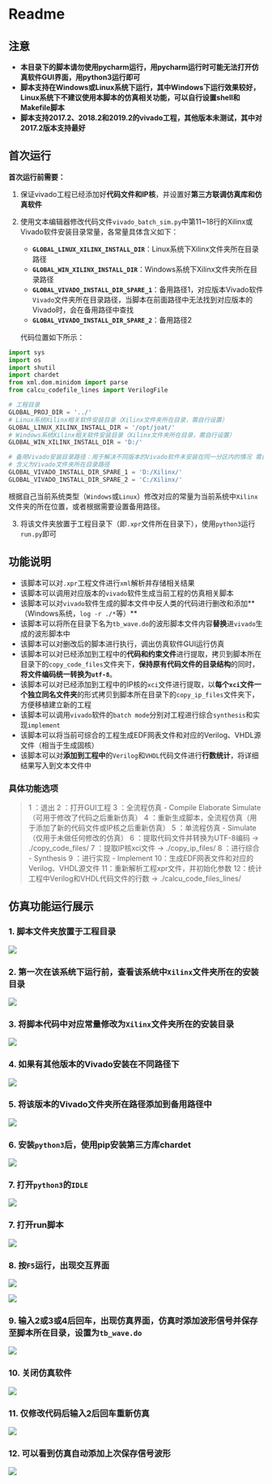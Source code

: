 # Readme

## 注意

- **本目录下的脚本请勿使用pycharm运行，用pycharm运行时可能无法打开仿真软件GUI界面，用python3运行即可**
- **脚本支持在Windows或Linux系统下运行，其中Windows下运行效果较好，Linux系统下不建议使用本脚本的仿真相关功能，可以自行设置shell和Makefile脚本**
- **脚本支持2017.2、2018.2和2019.2的vivado工程，其他版本未测试，其中对2017.2版本支持最好**

## 首次运行

**首次运行前需要：**

1. 保证vivado工程已经添加好**代码文件和IP核**，并设置好**第三方联调仿真库和仿真软件**

2. 使用文本编辑器修改代码文件`vivado_batch_sim.py`中第11~18行的Xilinx或Vivado软件安装目录常量，各常量具体含义如下：

   - **`GLOBAL_LINUX_XILINX_INSTALL_DIR`**：Linux系统下Xilinx文件夹所在目录路径
   - **`GLOBAL_WIN_XILINX_INSTALL_DIR`**：Windows系统下Xilinx文件夹所在目录路径
   - **`GLOBAL_VIVADO_INSTALL_DIR_SPARE_1`**：备用路径1，对应版本Vivado软件`Vivado`文件夹所在目录路径，当脚本在前面路径中无法找到对应版本的Vivado时，会在备用路径中查找
   - **`GLOBAL_VIVADO_INSTALL_DIR_SPARE_2`**：备用路径2
   
   代码位置如下所示：

  ```python
import sys
import os
import shutil
import chardet
from xml.dom.minidom import parse
from calcu_codefile_lines import VerilogFile

# 工程目录
GLOBAL_PROJ_DIR = '../'
# Linux系统Xilinx相关软件安装目录（Xilinx文件夹所在目录，需自行设置）
GLOBAL_LINUX_XILINX_INSTALL_DIR = '/opt/joat/'
# Windows系统Xilinx相关软件安装目录（Xilinx文件夹所在目录，需自行设置）
GLOBAL_WIN_XILINX_INSTALL_DIR = 'D:/'

# 备用Vivado安装目录路径：用于解决不同版本的Vivado软件未安装在同一分区内的情况 需自行设置
# 含义为Vivado文件夹所在目录路径
GLOBAL_VIVADO_INSTALL_DIR_SPARE_1 = 'D:/Xilinx/'
GLOBAL_VIVADO_INSTALL_DIR_SPARE_2 = 'C:/Xilinx/'
  ```

  根据自己当前系统类型（`Windows`或`Linux`）修改对应的常量为当前系统中`Xilinx`文件夹的所在位置，或者根据需要设置备用路径。

3. 将该文件夹放置于工程目录下（即`.xpr`文件所在目录下），使用`python3`运行`run.py`即可

## 功能说明

- 该脚本可以对`.xpr`工程文件进行`xml`解析并存储相关结果
- 该脚本可以调用对应版本的`vivado`软件生成当前工程的仿真相关脚本
- 该脚本可以对`vivado`软件生成的脚本文件中反人类的代码进行删改和添加**（Windows系统，`log -r ./*`等）**
- 该脚本可以将所在目录下名为`tb_wave.do`的波形脚本文件内容**替换**进`vivado`生成的波形脚本中
- 该脚本可以对删改后的脚本进行执行，调出仿真软件GUI运行仿真
- 该脚本可以对已经添加到工程中的**代码和约束文件**进行提取，拷贝到脚本所在目录下的`copy_code_files`文件夹下，**保持原有代码文件的目录结构**的同时，**将文件编码统一转换为`utf-8`**。
- 该脚本可以对已经添加到工程中的IP核的`xci`文件进行提取，以**每个`xci`文件一个独立同名文件夹**的形式拷贝到脚本所在目录下的`copy_ip_files`文件夹下，方便移植建立新的工程
- 该脚本可以调用`vivado`软件的`batch mode`分别对工程进行综合`synthesis`和实现`implement`
- 该脚本可以将当前可综合的工程生成EDF网表文件和对应的Verilog、VHDL源文件（相当于生成固核）
- 该脚本可以对**添加到工程中**的`Verilog`和`VHDL`代码文件进行**行数统计**，将详细结果写入到文本文件中

### 具体功能选项

> 1 ：退出
> 2 ：打开GUI工程
> 3 ：全流程仿真 - Compile Elaborate Simulate（可用于修改了代码之后重新仿真）
> 4 ：重新生成脚本，全流程仿真（用于添加了新的代码文件或IP核之后重新仿真）
> 5 ：单流程仿真 - Simulate（仅用于未做任何修改的仿真）
> 6 ：提取代码文件并转换为UTF-8编码 -> ./copy_code_files/
> 7 ：提取IP核xci文件 -> ./copy_ip_files/
> 8 ：进行综合 - Synthesis
> 9 ：进行实现 - Implement
> 10：生成EDF网表文件和对应的Verilog、VHDL源文件
> 11：重新解析工程xpr文件，并初始化参数
> 12：统计工程中Verilog和VHDL代码文件的行数 -> ./calcu_code_files_lines/

## 仿真功能运行展示

### 1. 脚本文件夹放置于工程目录

![](picture/放置于工程目录.png)

### 2. 第一次在该系统下运行前，查看该系统中`Xilinx`文件夹所在的安装目录

![](picture/Xilinx文件夹所在目录.png)

### 3. 将脚本代码中对应常量修改为`Xilinx`文件夹所在的安装目录

![](picture/对应常量修改为Xilinx文件夹所在目录.png)

### 4. 如果有其他版本的Vivado安装在不同路径下

![](picture/其他版本的Vivado安装在别的分区.png)

### 5. 将该版本的Vivado文件夹所在路径添加到备用路径中

![](picture/将其他版本Vivado文件夹所在目录添加到备用路径.png)

### 6. 安装`python3`后，使用pip安装第三方库chardet

![](picture/使用pip安装chardet第三方库.png)

### 7. 打开`python3`的`IDLE`

![](picture/打开python3的IDLE.png)

### 7.  打开run脚本

![](picture/打开脚本.png)

### 8. 按`F5`运行，出现交互界面

![](picture/F5运行.png)

![](picture/出现交互界面.png)

### 9. 输入2或3或4后回车，出现仿真界面，仿真时添加波形信号并保存至**脚本所在目录**，设置为`tb_wave.do`

![](picture/添加波形信号并保存至脚本所在目录_后缀设置为wave.do即可.png)

### 10. 关闭仿真软件

![](picture/关闭仿真软件.png)

### 11. 仅修改代码后输入2后回车重新仿真

![](picture/仅修改代码后输入2重新仿真.png)

### 12. 可以看到仿真自动添加上次保存信号波形

![](picture/仿真自动添加上次保存信号波形.png)